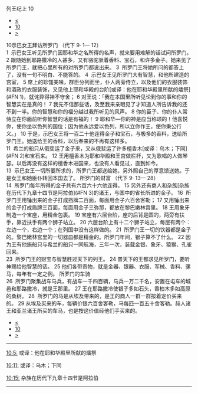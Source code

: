 ﻿





 列王纪上 10




* [<](bible/1KI09.md)
* [10](bible/1KI.md)
* [>](bible/1KI11.md)



 
10示巴女王拜访所罗门 （代下 9· 1— 12）  
1  示巴女王听见所罗门因耶和华之名所得的名声，就来要用难解的话试问所罗门。 
2 跟随她到耶路撒冷的人甚多，又有骆驼驮着香料、宝石，和许多金子。她来见了所罗门王，就把心里所有的对所罗门都说出来。 
3  所罗门王将她所问的都答上了，没有一句不明白、不能答的。 
4  示巴女王见所罗门大有智慧，和他所建造的宫室， 
5 席上的珍馐美味，群臣分列而坐，仆人两旁侍立，以及他们的衣服装饰和酒政的衣服装饰，又见他上耶和华殿的台阶[或译：他在耶和华殿里所献的燔祭](#FN 1)，就诧异得神不守舍； 
6 对王说：「我在本国里所听见论到你的事和你的智慧实在是真的！ 
7 我先不信那些话，及至我来亲眼见了才知道人所告诉我的还不到一半。你的智慧和你的福分越过我所听见的风声。 
8 你的臣子、你的仆人常侍立在你面前听你智慧的话是有福的！ 
9 耶和华—你的神是应当称颂的！他喜悦你，使你坐以色列的国位；因为他永远爱以色列，所以立你作王，使你秉公行义。」 
10 于是，示巴女王将一百二十他连得金子和宝石，与极多的香料，送给所罗门王。她送给王的香料，以后奉来的不再有这样多。  
11  希兰的船只从俄斐运了金子来，又从俄斐运了许多檀香木[或译：乌木；下同](#FN 2)和宝石来。 
12 王用檀香木为耶和华殿和王宫做栏杆，又为歌唱的人做琴瑟。以后再没有这样的檀香木进国来，也没有人看见过，直到如今。  
13  示巴女王一切所要所求的，所罗门王都送给她，另外照自己的厚意馈送她。于是女王和她臣仆转回本国去了。 所罗门的财富 （代下 9· 13— 28）  
14  所罗门每年所得的金子共有六百六十六他连得。 
15 另外还有商人和杂族[杂族在历代下九章十四节是阿拉伯](#FN 3)的诸王，与国中的省长所进的金子。 
16  所罗门王用锤出来的金子打成挡牌二百面，每面用金子六百舍客勒； 
17 又用锤出来的金子打成盾牌三百面，每面用金子三弥那，都放在黎巴嫩林宫里。 
18 王用象牙制造一个宝座，用精金包裹。 
19 宝座有六层台阶，座的后背是圆的，两旁有扶手，靠近扶手有两个狮子站立。 
20 六层台阶上有十二个狮子站立，每层有两个：左边一个，右边一个；在列国中没有这样做的。 
21  所罗门王一切的饮器都是金子的。黎巴嫩林宫里的一切器皿都是精金的。所罗门年间，银子算不了什么。 
22 因为王有他施船只与希兰的船只一同航海，三年一次，装载金银、象牙、猿猴、孔雀回来。  
23  所罗门王的财宝与智慧胜过天下的列王。 
24 普天下的王都求见所罗门，要听神赐给他智慧的话。 
25 他们各带贡物，就是金器、银器、衣服、军械、香料、骡马，每年有一定之例。 所罗门的车骑  
26  所罗门聚集战车马兵，有战车一千四百辆，马兵一万二千名，安置在屯车的城邑和耶路撒冷，就是王那里。 
27 王在耶路撒冷使银子多如石头，香柏木多如高原的桑树。 
28  所罗门的马是从埃及带来的，是王的商人一群一群按着定价买来的。 
29 从埃及买来的车，每辆价银六百舍客勒，马每匹一百五十舍客勒。赫人诸王和亚兰诸王所买的车马，也是按这价值经他们手买来的。 
* [<](bible/1KI09.md)
* [10](bible/1KI.md)
* [>](bible/1KI11.md)





---


[10:5:](#V5)
或译：他在耶和华殿里所献的燔祭


[10:11:](#V11)
或译：乌木；下同


[10:15:](#V15)
杂族在历代下九章十四节是阿拉伯




---









